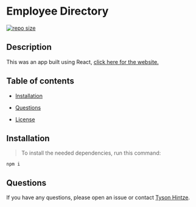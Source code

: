 # Employee Directory

[![repo size](https://img.shields.io/github/repo-size/hintzetyson/react-user-directory)](https://github.com/hintzetyson/react-user-directory)

## Description

This was an app built using React, [click here for the website.](https://hintzetyson.github.io/react-user-directory/)

## Table of contents

* [Installation](#installation)

* [Questions](#questions)

* [License](#license)

## Installation

>To install the needed dependencies, run this command:

```
npm i
```

## Questions

If you have any questions, please open an issue or contact [Tyson Hintze](https://github.com/hintzetyson).
